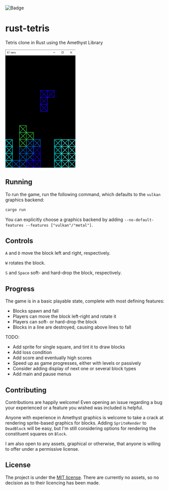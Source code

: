 ![Badge](https://github.com/henryksloan/rust-tetris/workflows/Rust/badge.svg)
# rust-tetris
Tetris clone in Rust using the Amethyst Library

![Game screenshot](screenshots/game.png)

## Running

To run the game, run the following command, which defaults to the `vulkan` graphics backend:

```bash
cargo run
```

You can explicitly choose a graphics backend by adding `--no-default-features --features ["vulkan"/"metal"]`.

## Controls

`A` and `D` move the block left and right, respectively.

`W` rotates the block.

`S` and `Space` soft- and hard-drop the block, respectively.

## Progress

The game is in a basic playable state, complete with most defining features:
- Blocks spawn and fall
- Players can move the block left-right and rotate it
- Players can soft- or hard-drop the block
- Blocks in a line are destroyed, causing above lines to fall

TODO:
- Add sprite for single square, and tint it to draw blocks
- Add loss condition
- Add score and eventually high scores
- Speed up as game progresses, either with levels or passively
- Consider adding display of next one or several block types
- Add main and pause menus

## Contributing
Contributions are happily welcome! Even opening an issue regarding a bug your experienced or a feature you wished was included is helpful.

Anyone with experience in Amethyst graphics is welcome to take a crack at rendering sprite-based graphics for blocks. Adding `SpriteRender` to `DeadBlock` will be easy, but I'm still considering options for rendering the constituent squares on `Block`.

I am also open to any assets, graphical or otherwise, that anyone is willing to offer under a permissive license.

## License
The project is under the [MIT license](LICENSE.md). There are currently no assets, so no decision as to their licencing has been made.
